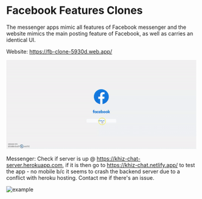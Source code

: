 # Facebook Features Clones

The messenger apps mimic all features of Facebook messenger and the website mimics the main posting feature of Facebook, as well as carries an identical UI.

Website: https://fb-clone-5930d.web.app/

![example](/facebook/website/facebook.gif)

Messenger: Check if server is up @ https://khiz-chat-server.herokuapp.com, if it is then go to https://khiz-chat.netlify.app/ to test the app - no mobile b/c it seems to crash the backend server due to a conflict with heroku hosting. Contact me if there's an issue.

![example](https://raw.githubusercontent.com/khizar-k/pseudo-clones/master/facebook/messenger%20v2%20(upgraded%20for%20deployment)/dark-messenger.gif)
